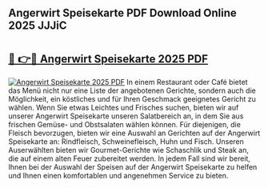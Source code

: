 ## Angerwirt Speisekarte PDF Download Online 2025 JJJiC

# <h2><a href="http://gcacwx.nevu.top/?p=Angerwirt+Speisekarte">🔗 👉🔴 Angerwirt Speisekarte 2025 PDF</a></h2>

[![Angerwirt Speisekarte 2025 PDF](https://i.imgur.com/dBaPXMq.png)](http://gcacwx.nevu.top/?p=Angerwirt+Speisekarte)
In einem Restaurant oder Café bietet das Menü nicht nur eine Liste der angebotenen Gerichte, sondern auch die Möglichkeit, ein köstliches und für Ihren Geschmack geeignetes Gericht zu wählen. Wenn Sie etwas Leichtes und Frisches suchen, bieten wir auf unserer Angerwirt Speisekarte unseren Salatbereich an, in dem Sie aus frischen Gemüse- und Obstsalaten wählen können. Für diejenigen, die Fleisch bevorzugen, bieten wir eine Auswahl an Gerichten auf der Angerwirt Speisekarte an: Rindfleisch, Schweinefleisch, Huhn und Fisch. Unseren Auserwählten bieten wir Gourmet-Gerichte wie Schaschlik und Steak an, die auf einem alten Feuer zubereitet werden. In jedem Fall sind wir bereit, Ihnen bei der Auswahl der Speisen auf der Angerwirt Speisekarte zu helfen und Ihnen einen komfortablen und angenehmen Service zu bieten.
